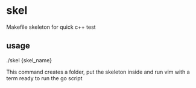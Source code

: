 # skel
Makefile skeleton for quick c++ test

## usage
./skel {skel_name}

This command creates a folder, put the skeleton inside and run vim with
a term ready to run the go script


